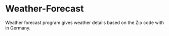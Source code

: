 # Weather-Forecast

Weather forecast program gives weather details based on the Zip code with in Germany.
